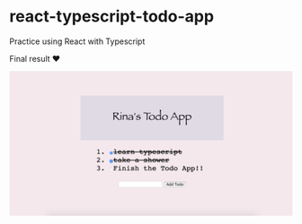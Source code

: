 # react-typescript-todo-app

Practice using React with Typescript

Final result :heart:

<p align="center">
  <img src="./public/screen-shot.png"/>
</p>
